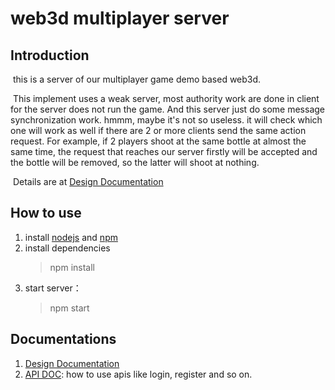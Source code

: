 # web3d multiplayer server

## Introduction

​	this is a server of our  multiplayer game demo based web3d.

​	This implement uses a weak server, most authority work are done in client for the server does not run the game. And this server just do some message synchronization work. hmmm, maybe  it's not so useless. it will check which one will work as well if there are 2 or more clients send the same action request. For example, if 2 players shoot at the same bottle at almost the same time, the request that reaches our server firstly will be accepted and the bottle will be removed, so the latter will shoot at nothing.

​	Details are at [Design Documentation](./doc/design.md)

## How to use

1. install [nodejs](https://nodejs.org/en/) and [npm]()
2. install dependencies
    > npm install
3. start server：
    > npm start

## Documentations

1. [Design Documentation](./docs/design.md)
2. [API DOC](./docs/api_doc.md): how to use apis like login, register and so on.
